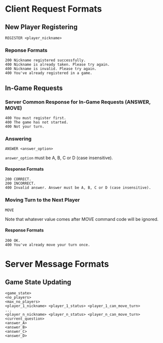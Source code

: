 # Client Request Formats
## New Player Registering
```
REGISTER <player_nickname>
```

### Reponse Formats
```
200 Nickname registered successfully.
400 Nickname is already taken. Please try again.
400 Nickname is invalid. Please try again.
400 You've already registered in a game.
```

## In-Game Requests
### Server Common Response for In-Game Requests (ANSWER, MOVE)
```
400 You must register first.
400 The game has not started.
400 Not your turn.
```

### Answering
```
ANSWER <answer_option>
```
`answer_option` must be A, B, C or D (case insensitive).

#### Response Formats
```
200 CORRECT.
200 INCORRECT.
400 Invalid answer. Answer must be A, B, C or D (case insensitive).
```

### Moving Turn to the Next Player
```
MOVE
```
Note that whatever value comes after MOVE command code will be ignored.

#### Response Formats
```
200 OK.
400 You've already move your turn once.
```

# Server Message Formats
## Game State Updating
```
<game_state>
<no_players>
<max_no_players>
<player_1_nickname> <player_1_status> <player_1_can_move_turn>
...
<player_n_nickname> <player_n_status> <player_n_can_move_turn>
<current_question>
<answer_A>
<answer_B>
<answer_C>
<answer_D>
```